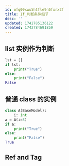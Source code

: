 ```yaml
---
id: ofq00xwu5htfle9n5fxrx2f
title: If_判断条件细节
desc: ''
updated: 1742785136122
created: 1742784691859
---
```


## list 实例作为判断

```py
lst = []
if lst:
    print("True")
else:
    print("False")
False
```

## 普通 class 的实例

```py
class A(BaseModel):
    i: int
a = A(i=3)
if a:
    print("True")
else:
    print("False")
True
```

## Ref and Tag